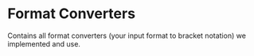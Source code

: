 # Format Converters

Contains all format converters (your input format to bracket notation) we
implemented and use.
